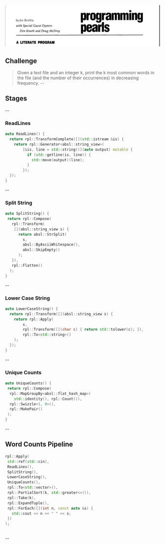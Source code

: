 ![Programming Pearls](knuth_mcilroy.png)
--
## Challenge
> Given a text file and an integer k, print the k most
common words in the file (and the number of
their occurrences) in decreasing frequency.
--
## Stages
--
### ReadLines
```c++
auto ReadLines() {
  return rpl::TransformComplete([](std::istream &is) {
    return rpl::Generator<absl::string_view>(
        [&is, line = std::string()](auto output) mutable {
          if (std::getline(is, line)) {
            std::move(output)(line);
          }
        });
  });
}
```

--
### Split String
```c
auto SplitString() {
 return rpl::Compose(
   rpl::Transform(
    [](absl::string_view s) {
      return absl::StrSplit(
        s,
        absl::ByAsciiWhitespace(),
        absl::SkipEmpty()
      );
   }),
   rpl::Flatten()
  );
}
```
--
### Lower Case String
```c++
auto LowerCaseString() {
  return rpl::Transform([](absl::string_view s) {
    return rpl::Apply(  
        s,              
        rpl::Transform([](char c) { return std::tolower(c); }),
        rpl::To<std::string>()  
    );
  });
}
```
--
### Unique Counts
```c++
auto UniqueCounts() {
 return rpl::Compose(
  rpl::MapGroupBy<absl::flat_hash_map>(
    std::identity(), rpl::Count()),
  rpl::Swizzle<1, 0>(),
  rpl::MakePair()
 );
}

```

--

## Word Counts Pipeline 

```c++
rpl::Apply(
 std::ref(std::cin),   
 ReadLines(),    
 SplitString(),  
 LowerCaseString(),  
 UniqueCounts(),  
 rpl::To<std::vector>(),       
 rpl::PartialSort(k, std::greater<>()),  
 rpl::Take(k),
 rpl::ExpandTuple(),
 rpl::ForEach([](int n, const auto &s) {
   std::cout << n << " " << s;
 })
);



```



--
